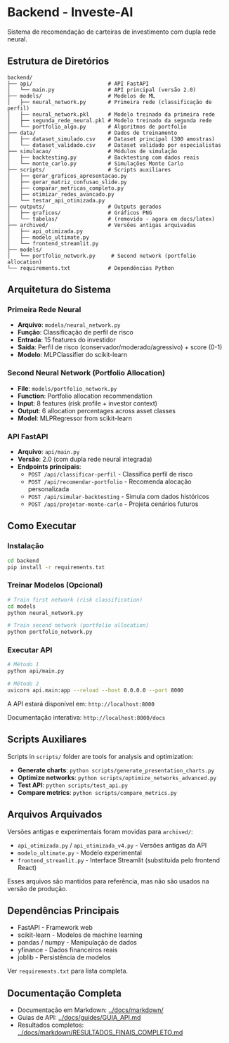 # Backend - Investe-AI

Sistema de recomendação de carteiras de investimento com dupla rede neural.

## Estrutura de Diretórios

```
backend/
├── api/                        # API FastAPI
│   └── main.py                 # API principal (versão 2.0)
├── models/                     # Modelos de ML
│   ├── neural_network.py       # Primeira rede (classificação de perfil)
│   ├── neural_network.pkl      # Modelo treinado da primeira rede
│   ├── segunda_rede_neural.pkl # Modelo treinado da segunda rede
│   └── portfolio_algo.py       # Algoritmos de portfolio
├── data/                       # Dados de treinamento
│   ├── dataset_simulado.csv    # Dataset principal (300 amostras)
│   └── dataset_validado.csv    # Dataset validado por especialistas
├── simulacao/                  # Módulos de simulação
│   ├── backtesting.py          # Backtesting com dados reais
│   └── monte_carlo.py          # Simulações Monte Carlo
├── scripts/                    # Scripts auxiliares
│   ├── gerar_graficos_apresentacao.py
│   ├── gerar_matriz_confusao_slide.py
│   ├── comparar_metricas_completo.py
│   ├── otimizar_redes_avancado.py
│   └── testar_api_otimizada.py
├── outputs/                    # Outputs gerados
│   ├── graficos/               # Gráficos PNG
│   └── tabelas/                # (removido - agora em docs/latex)
├── archived/                   # Versões antigas arquivadas
│   ├── api_otimizada.py
│   ├── modelo_ultimate.py
│   └── frontend_streamlit.py
├── models/
│   └── portfolio_network.py     # Second network (portfolio allocation)
└── requirements.txt            # Dependências Python
```

## Arquitetura do Sistema

### Primeira Rede Neural
- **Arquivo**: `models/neural_network.py`
- **Função**: Classificação de perfil de risco
- **Entrada**: 15 features do investidor
- **Saída**: Perfil de risco (conservador/moderado/agressivo) + score (0-1)
- **Modelo**: MLPClassifier do scikit-learn

### Second Neural Network (Portfolio Allocation)
- **File**: `models/portfolio_network.py`
- **Function**: Portfolio allocation recommendation
- **Input**: 8 features (risk profile + investor context)
- **Output**: 6 allocation percentages across asset classes
- **Model**: MLPRegressor from scikit-learn

### API FastAPI
- **Arquivo**: `api/main.py`
- **Versão**: 2.0 (com dupla rede neural integrada)
- **Endpoints principais**:
  - `POST /api/classificar-perfil` - Classifica perfil de risco
  - `POST /api/recomendar-portfolio` - Recomenda alocação personalizada
  - `POST /api/simular-backtesting` - Simula com dados históricos
  - `POST /api/projetar-monte-carlo` - Projeta cenários futuros

## Como Executar

### Instalação

```bash
cd backend
pip install -r requirements.txt
```

### Treinar Modelos (Opcional)

```bash
# Train first network (risk classification)
cd models
python neural_network.py

# Train second network (portfolio allocation)
python portfolio_network.py
```

### Executar API

```bash
# Método 1
python api/main.py

# Método 2
uvicorn api.main:app --reload --host 0.0.0.0 --port 8000
```

A API estará disponível em: `http://localhost:8000`

Documentação interativa: `http://localhost:8000/docs`

## Scripts Auxiliares

Scripts in `scripts/` folder are tools for analysis and optimization:

- **Generate charts**: `python scripts/generate_presentation_charts.py`
- **Optimize networks**: `python scripts/optimize_networks_advanced.py`
- **Test API**: `python scripts/test_api.py`
- **Compare metrics**: `python scripts/compare_metrics.py`

## Arquivos Arquivados

Versões antigas e experimentais foram movidas para `archived/`:

- `api_otimizada.py` / `api_otimizada_v4.py` - Versões antigas da API
- `modelo_ultimate.py` - Modelo experimental
- `frontend_streamlit.py` - Interface Streamlit (substituída pelo frontend React)

Esses arquivos são mantidos para referência, mas não são usados na versão de produção.

## Dependências Principais

- FastAPI - Framework web
- scikit-learn - Modelos de machine learning
- pandas / numpy - Manipulação de dados
- yfinance - Dados financeiros reais
- joblib - Persistência de modelos

Ver `requirements.txt` para lista completa.

## Documentação Completa

- Documentação em Markdown: [../docs/markdown/](../docs/markdown/)
- Guias de API: [../docs/guides/GUIA_API.md](../docs/guides/GUIA_API.md)
- Resultados completos: [../docs/markdown/RESULTADOS_FINAIS_COMPLETO.md](../docs/markdown/RESULTADOS_FINAIS_COMPLETO.md)
